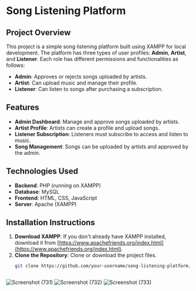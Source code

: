 # Song Listening Platform

## Project Overview
This project is a simple song listening platform built using XAMPP for local development. The platform has three types of user profiles: **Admin**, **Artist**, and **Listener**. Each role has different permissions and functionalities as follows:

- **Admin**: Approves or rejects songs uploaded by artists.
- **Artist**: Can upload music and manage their profile.
- **Listener**: Can listen to songs after purchasing a subscription.

## Features
- **Admin Dashboard**: Manage and approve songs uploaded by artists.
- **Artist Profile**: Artists can create a profile and upload songs.
- **Listener Subscription**: Listeners must subscribe to access and listen to music.
- **Song Management**: Songs can be uploaded by artists and approved by the admin.
  
## Technologies Used
- **Backend**: PHP (running on XAMPP)
- **Database**: MySQL
- **Frontend**: HTML, CSS, JavaScript
- **Server**: Apache (XAMPP)

## Installation Instructions
1. **Download XAMPP**: If you don't already have XAMPP installed, download it from [https://www.apachefriends.org/index.html](https://www.apachefriends.org/index.html).
2. **Clone the Repository**: Clone or download the project files.
   ```bash
   git clone https://github.com/your-username/song-listening-platform.git



![Screenshot (731)](https://github.com/user-attachments/assets/f10cb555-fb2f-46fa-ae59-facaeea692de)
![Screenshot (732)](https://github.com/user-attachments/assets/34512c89-a019-464f-a28d-d39d57f8a859)
![Screenshot (733)](https://github.com/user-attachments/assets/18c8949e-1a1b-45b5-a528-3d58510462ed)
